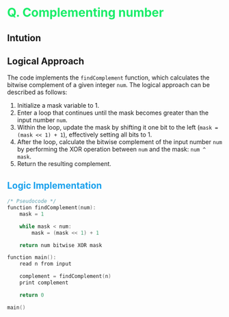 # <span style="color:#1AED69"> Q. **Complementing number**</span>


## **Intution**

## Logical Approach

The code implements the `findComplement` function, which calculates the bitwise complement of a given integer `num`. The logical approach can be described as follows:

1. Initialize a mask variable to 1.
2. Enter a loop that continues until the mask becomes greater than the input number `num`.
3. Within the loop, update the mask by shifting it one bit to the left (`mask = (mask << 1) + 1`), effectively setting all bits to 1.
4. After the loop, calculate the bitwise complement of the input number `num` by performing the XOR operation between `num` and the mask: `num ^ mask`.
5. Return the resulting complement.


## <span style="color:#1AA1ED"> **Logic Implementation** </span>


```cpp
/* Pseudocode */
function findComplement(num):
    mask = 1

    while mask < num:
        mask = (mask << 1) + 1

    return num bitwise XOR mask

function main():
    read n from input

    complement = findComplement(n)
    print complement

    return 0

main()
```

